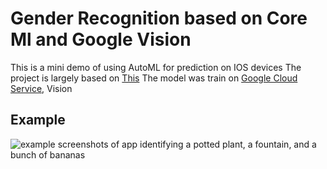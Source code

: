 # Gender Recognition based on Core Ml and Google Vision

This is a mini demo of using AutoML for prediction on IOS devices
The project is largely based on [This](https://cloud.google.com/vision/automl/docs/tflite-coreml-ios-tutorial)
The model was train on [Google Cloud Service](https://cloud.google.com/), Vision

## Example
![example screenshots of app identifying a potted plant, a fountain, and a bunch of bananas](Documentation/classifications.png)



